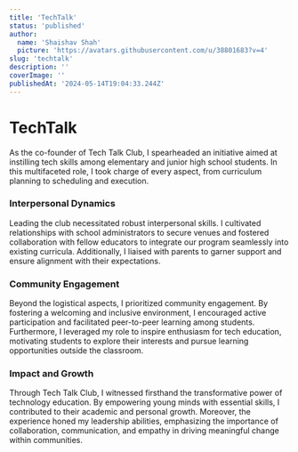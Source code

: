 ```yaml
---
title: 'TechTalk'
status: 'published'
author:
  name: 'Shaishav Shah'
  picture: 'https://avatars.githubusercontent.com/u/38801683?v=4'
slug: 'techtalk'
description: ''
coverImage: ''
publishedAt: '2024-05-14T19:04:33.244Z'
---
```


# TechTalk

As the co-founder of Tech Talk Club, I spearheaded an initiative aimed at instilling tech skills among elementary and junior high school students. In this multifaceted role, I took charge of every aspect, from curriculum planning to scheduling and execution.

### **Interpersonal Dynamics**

Leading the club necessitated robust interpersonal skills. I cultivated relationships with school administrators to secure venues and fostered collaboration with fellow educators to integrate our program seamlessly into existing curricula. Additionally, I liaised with parents to garner support and ensure alignment with their expectations.

### **Community Engagement**

Beyond the logistical aspects, I prioritized community engagement. By fostering a welcoming and inclusive environment, I encouraged active participation and facilitated peer-to-peer learning among students. Furthermore, I leveraged my role to inspire enthusiasm for tech education, motivating students to explore their interests and pursue learning opportunities outside the classroom.

### **Impact and Growth**

Through Tech Talk Club, I witnessed firsthand the transformative power of technology education. By empowering young minds with essential skills, I contributed to their academic and personal growth. Moreover, the experience honed my leadership abilities, emphasizing the importance of collaboration, communication, and empathy in driving meaningful change within communities.
